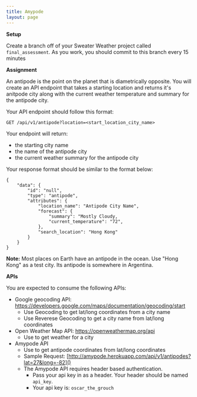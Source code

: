 ```yaml
---
title: Amypode
layout: page
---
```


**Setup**

Create a branch off of your Sweater Weather project called `final_assessment`. As you work, you should commit to this branch every 15 minutes

**Assignment**

An antipode is the point on the planet that is diametrically opposite. You will create an API endpoint that takes a starting location and returns it's anitpode city along with the current weather temperature and summary for the antipode city.

Your API endpoint should follow this format:

```
GET /api/v1/antipode?location=<start_location_city_name>
```

Your endpoint will return:
    
  - the starting city name
  - the name of the antipode city
  - the current weather summary for the antipode city

Your response format should be similar to the format below:

```
{
    "data": {
        "id": "null",
        "type": "antipode",
        "attributes": {
            "location_name": "Antipode City Name",
            "forecast": {
                "summary": "Mostly Cloudy,
                "current_temperature": "72",
            },
            "search_location": "Hong Kong"
        }
    }
}
```

__Note:__ Most places on Earth have an antipode in the ocean. Use "Hong Kong" as a test city. Its antipode is somewhere in Argentina.

**APIs**

You are expected to consume the following APIs:

* Google geocoding API: https://developers.google.com/maps/documentation/geocoding/start 
    * Use Geocoding to get lat/long coordinates from a city name
    * Use Reverese Geocoding to get a city name from lat/long coordinates
* Open Weather Map API: https://openweathermap.org/api
    * Use to get weather for a city
* Amypode API
    * Use to get antipode coordinates from lat/long coordinates
    * Sample Request: [http://amypode.herokuapp.com/api/v1/antipodes?lat=27&long=-82]()
    * The Amypode API requires header based authentication.
        * Pass your api key in as a header. Your header should be named `api_key`.
        * Your api key is: `oscar_the_grouch`
